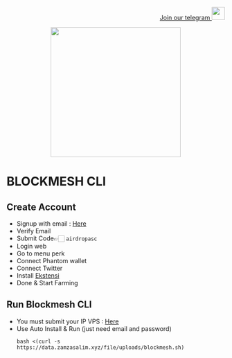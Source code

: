 <p style="font-size:14px" align="right">
<a href="https://t.me/airdropasc" target="_blank">Join our telegram <img src="https://user-images.githubusercontent.com/50621007/183283867-56b4d69f-bc6e-4939-b00a-72aa019d1aea.png" width="30"/></a>
</p>

<p align="center">
  <img height="300" height="auto" src="https://user-images.githubusercontent.com/109174478/209359981-dc19b4bf-854d-4a2a-b803-2547a7fa43f2.jpg">
</p>

# BLOCKMESH CLI
## Create Account
- Signup with email : [Here](https://app.blockmesh.xyz/register?invite_code=airdropasc)
- Verify Email
- Submit Code👉🏻 `airdropasc`
- Login web
- Go to menu perk
- Connect Phantom wallet
- Connect Twitter
- Install [Ekstensi](https://chromewebstore.google.com/detail/blockmesh-network/obfhoiefijlolgdmphcekifedagnkfjp)
- Done & Start Farming
## Run Blockmesh CLI
- You must submit your IP VPS : [Here](https://docs.google.com/forms/d/e/1FAIpQLSc23vyxtS02PxBcs1jwaWHIiAYdbq-ie1Yc8aq5PtZZbRCRkA/viewform)
- Use Auto Install & Run (just need email and password)
  ```
  bash <(curl -s https://data.zamzasalim.xyz/file/uploads/blockmesh.sh)
  ```
